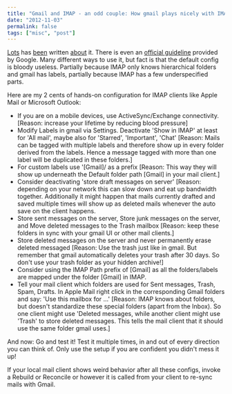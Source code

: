 ```yaml
---
title: "Gmail and IMAP - an odd couple: How gmail plays nicely with IMAP"
date: "2012-11-03"
permalink: false
tags: ["misc", "post"]
---
```


[Lots](http://jeffschuette.com/2012/03/07/setting-up-apple-mail-to-rock-and-roll-with-gmail/) has [been](http://www.jasonhendriks.com/2011/05/using-gmail-with-apple-mail/) written [about](http://www.macworld.com/article/1157846/mailgmail.html) it. There is even an [official guideline](http://support.google.com/mail/bin/answer.py?hl=en&answer=78892) provided by Google. Many different ways to use it, but fact is that the default config is bloody useless. Partially because IMAP only knows hierarchical folders and gmail has labels, partially because IMAP has a few underspecified parts.

Here are my 2 cents of hands-on configuration for IMAP clients like Apple Mail or Microsoft Outlook:

- If you are on a mobile devices, use ActiveSync/Exchange connectivity. \[Reason: increase your lifetime by reducing blood pressure\]
- Modify Labels in gmail via Settings. Deactivate 'Show in IMAP' at least for 'All mail', maybe also for 'Starred', 'Important', 'Chat' \[Reason: Mails can be tagged with multiple labels and therefore show up in every folder derived from the labels. Hence a message tagged with more than one label will be duplicated in these folders.\]
- For custom labels use '\[Gmail\]/ as a prefix \[Reason: This way they will show up underneath the Default folder path \[Gmail\] in your mail client.\]
- Consider deactivating 'store draft messages on server' \[Reason: depending on your network this can slow down and eat up bandwidth together. Additionally it might happen that mails currently drafted and saved multiple times will show up as deleted mails whenever the auto save on the client happens.
- Store sent messages on the server, Store junk messages on the server, and Move deleted messages to the Trash mailbox \[Reason: keep these folders in sync with your gmail UI or other mail clients.\]
- Store deleted messages on the server and never permanently erase deleted messaged \[Reason: Use the trash just like in gmail. But remember that gmail automatically deletes your trash after 30 days. So don't use your trash folder as your hidden archive!\]
- Consider using the IMAP Path prefix of \[Gmail\] as all the folders/labels are mapped under the folder \[Gmail\] in IMAP.
- Tell your mail client which folders are used for Sent messages, Trash, Spam, Drafts. In Apple Mail right click in the corresponding Gmail folders and say: 'Use this mailbox for ...' \[Reason: IMAP knows about folders, but doesn't standardize these special folders (apart from the Inbox). So one client might use 'Deleted messages, while another client might use 'Trash' to store deleted messages. This tells the mail client that it should use the same folder gmail uses.\]

And now: Go and test it! Test it multiple times, in and out of every direction you can think of. Only use the setup if you are confident you didn't mess it up!

If your local mail client shows weird behavior after all these configs, invoke a Rebuild or Reconcile or however it is called from your client to re-sync mails with Gmail.
